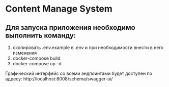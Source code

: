 # Content Manage System



## Для запуска приложения необходимо выполнить команду:

1. скопировать .env.example в .env и при необходимости внести в него изменения
2. docker-compose build
3. docker-compose up -d

Графический интерфейс со всеми эндпоинтами будет доступен по адресу: http://localhost:8008/schema/swagger-ui/
